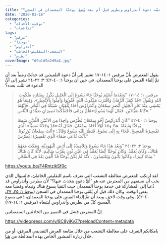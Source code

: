 ```yaml
---
title: "الإعتراض ١٢٤، هل تمَّت دعوة أندراوس وبطرس قبل أم بعد وُضِعَ يوحنَّا المعمدان في السجن؟"
date: "2020-01-16"
categories: 
  - "توقيت-الأحداث"
  - "تناقضات"
tags: 
  - "مرقس"
  - "يوحنا"
  - "أندراوس"
  - "التشعب-التقليص-الخاطئ"
  - "بطرس"
coverImage: "d9a1d9a2d9a4.jpg"
---
```


يقول المعترض بأنَّ مرقس ١: ١٤-١٧ تشير إلى أنَّ دعوة التلميذين قد حدثَتْ زمنياً بعد أن تمَّ إلقاء القبض على يوحنا المعمدان، في حين أن يوحنا ١: ٤٠-٤٢؛ ٣: ٢٢-٢٤ تشير إلى أنَّ الدعوة قد تمَّت بعده؟

>  مرقس ١: ١٤-١٧ ”وَبَعْدَمَا أُسْلِمَ يُوحَنَّا جَاءَ يَسُوعُ إِلَى الْجَلِيلِ يَكْرِزُ بِبِشَارَةِ مَلَكُوتِ اللهِ وَيَقُولُ:«قَدْ كَمَلَ الزَّمَانُ وَاقْتَرَبَ مَلَكُوتُ اللهِ، فَتُوبُوا وَآمِنُوا بِالإِنْجِيلِ». وَفِيمَا هُوَ يَمْشِي عِنْدَ بَحْرِ الْجَلِيلِ أَبْصَرَ سِمْعَانَ وَأَنْدَرَاوُسَ أَخَاهُ يُلْقِيَانِ شَبَكَةً فِي الْبَحْرِ، فَإِنَّهُمَا كَانَا صَيَّادَيْنِ. فَقَالَ لَهُمَا يَسُوعُ:«هَلُمَّ وَرَائِي فَأَجْعَلُكُمَا تَصِيرَانِ صَيَّادَيِ النَّاسِ».“
> 
> يوحنا ١: ٤٠-٤٢ ”كَانَ أَنْدَرَاوُسُ أَخُو سِمْعَانَ بُطْرُسَ وَاحِدًا مِنَ الاثْنَيْنِ اللَّذَيْنِ سَمِعَا يُوحَنَّا وَتَبِعَاهُ. هذَا وَجَدَ أَوَّلاً أَخَاهُ سِمْعَانَ، فَقَالَ لَهُ:«قَدْ وَجَدْنَا مَسِيَّا» الَّذِي تَفْسِيرُهُ:الْمَسِيحُ. فَجَاءَ بِهِ إِلَى يَسُوعَ. فَنَظَرَ إِلَيْهِ يَسُوعُ وَقَالَ: «أَنْتَ سِمْعَانُ بْنُ يُونَا. أَنْتَ تُدْعَى صَفَا» الَّذِي تَفْسِيرُهُ: بُطْرُسُ.“
> 
> يوحنا ٣: ٢٢-٢٤ ”وَبَعْدَ هذَا جَاءَ يَسُوعُ وَتَلاَمِيذُهُ إِلَى أَرْضِ الْيَهُودِيَّةِ، وَمَكَثَ مَعَهُمْ هُنَاكَ، وَكَانَ يُعَمِّدُ. وَكَانَ يُوحَنَّا أَيْضًا يُعَمِّدُ فِي عَيْنِ نُونٍ بِقُرْبِ سَالِيمَ، لأَنَّهُ كَانَ هُنَاكَ مِيَاهٌ كَثِيرَةٌ، وَكَانُوا يَأْتُونَ وَيَعْتَمِدُونَ . لأَنَّهُ لَمْ يَكُنْ يُوحَنَّا قَدْ أُلْقِيَ بَعْدُ فِي السِّجْنِ.“

https://youtu.be/F4RmzikSf0c

لقد ارتكب المعترض مغالطة التشعب التي تعرف باسم التقليص الخاطئ، فالسؤال الذي يجب أن نستفهم من المعترض عنه هو ”أيُّ دعوةٍ يتحدث عنها؟“ لأن بطرس وأندراوس قد دُعيا إلى المشاركة في خدمة يوحنا المعمدان حيث التقيا يسوع هناك وتبعاه وقضيا معه بعض الوقت، وكان ذلك قبل أن يُلقى يوحنا المعمدان في السجن ([يوحنا ١: ٣٥، ٣٧،](https://biblia.com/books/ar-vandyke/Jn1.35-37) ٤٠-٤٢). وفي وقت لاحقٍ، وبعد أن تمَّ إلقاء القبض على يوحنا المعمدان، دَعى يسوع المسيح كلّ من بطرس وأندراوس ليتبعاه (مرقس ١: ١٤-١٧).

إنَّ المعترض فشل في التمييز بين الحادثتين المنفصلتين.

https://videopress.com/v/8C8yiKvZ?preloadContent=metadata

  
  
  
  
بامكانكم التعرف على مغالطة التشعب من خلال متابعة العرض التقديمي المرفق، أو من خلال زيارة المنشور الخاص بهذه المغالطة من [هنا](https://reasonofhope.com/2019/07/25/bifurcation/).
